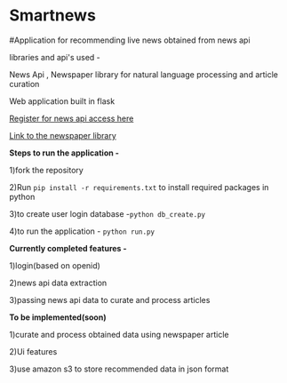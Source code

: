 # Smartnews

#Application for recommending live news obtained from news api 

libraries and api's used -

News Api , Newspaper library for natural language processing and article curation 

Web application built in flask 

[Register for news api access here](https://newsapi.org/register "News Api")

[Link to the newspaper library](https://github.com/codelucas/newspaper "Newspaper library")



**Steps to run the application -**

1)fork the repository 

2)Run `pip install -r requirements.txt` to install required packages in python

3)to create user  login database  -`python db_create.py` 

4)to run the application - `python run.py`

**Currently completed features -**

1)login(based on openid)

2)news api data extraction

3)passing news api data to curate and process articles

**To be implemented(soon)**

1)curate and process obtained data using newspaper article

2)Ui features 

3)use amazon s3 to store recommended data in  json format 
